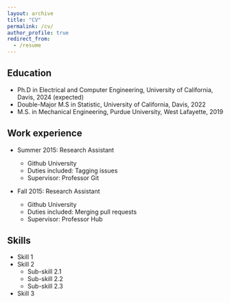 ```yaml
---
layout: archive
title: "CV"
permalink: /cv/
author_profile: true
redirect_from:
  - /resume
---
```


Education
------
* Ph.D in Electrical and Computer Engineering, University of California, Davis, 2024 (expected)
* Double-Major M.S in Statistic, University of California, Davis, 2022
* M.S. in Mechanical Engineering, Purdue University, West Lafayette, 2019

Work experience
------
* Summer 2015: Research Assistant
  * Github University
  * Duties included: Tagging issues
  * Supervisor: Professor Git

* Fall 2015: Research Assistant
  * Github University
  * Duties included: Merging pull requests
  * Supervisor: Professor Hub
  

Skills
------
* Skill 1
* Skill 2
  * Sub-skill 2.1
  * Sub-skill 2.2
  * Sub-skill 2.3
* Skill 3
